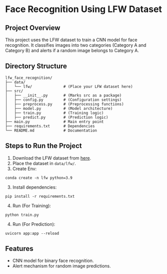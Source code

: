 # Face Recognition Using LFW Dataset

## Project Overview
This project uses the LFW dataset to train a CNN model for face recognition. It classifies images into two categories (Category A and Category B) and alerts if a random image belongs to Category A.

## Directory Structure
```
lfw_face_recognition/
├── data/
│   └── lfw/              # (Place your LFW dataset here)
├── src/
│   ├── __init__.py       # (Marks src as a package)
│   ├── config.py         # (Configuration settings)
│   ├── preprocess.py     # (Preprocessing functions)
│   ├── model.py          # (Model architecture)
│   ├── train.py          # (Training logic)
│   ├── predict.py        # (Prediction logic)
├── main.py               # Main entry point
├── requirements.txt      # Dependencies
└── README.md             # Documentation
```

## Steps to Run the Project
1. Download the LFW dataset from [here](https://www.kaggle.com/datasets/atulanandjha/lfwpeople).
2. Place the dataset in `data/lfw/`.
4. Create Env:
```
conda create -n lfw python=3.9
```
3. Install dependencies:
```
pip install -r requirements.txt
```
4. Run (For Training):
```
python train.py
```
4. Run (For Prediction):
```
uvicorn app:app --reload
```

## Features
- CNN model for binary face recognition.
- Alert mechanism for random image predictions.

